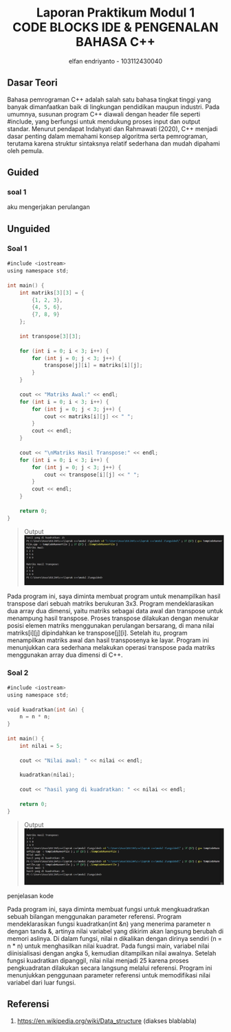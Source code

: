 # <h1 align="center">Laporan Praktikum Modul 1 <br>  CODE BLOCKS IDE & PENGENALAN BAHASA C++</h1>
<p align="center">elfan endriyanto - 103112430040</p>

## Dasar Teori

Bahasa pemrograman C++ adalah salah satu bahasa tingkat tinggi yang banyak dimanfaatkan baik di lingkungan pendidikan maupun industri. Pada umumnya, susunan program C++ diawali dengan header file seperti #include, yang berfungsi untuk mendukung proses input dan output standar. Menurut pendapat Indahyati dan Rahmawati (2020), C++ menjadi dasar penting dalam memahami konsep algoritma serta pemrograman, terutama karena struktur sintaksnya relatif sederhana dan mudah dipahami oleh pemula.



## Guided

### soal 1

aku mengerjakan perulangan

## Unguided

### Soal 1

```go
#include <iostream>
using namespace std;

int main() {
    int matriks[3][3] = {
        {1, 2, 3},
        {4, 5, 6},
        {7, 8, 9}
    };

    int transpose[3][3];

    for (int i = 0; i < 3; i++) {
        for (int j = 0; j < 3; j++) {
            transpose[j][i] = matriks[i][j];
        }
    }

    cout << "Matriks Awal:" << endl;
    for (int i = 0; i < 3; i++) {
        for (int j = 0; j < 3; j++) {
            cout << matriks[i][j] << " ";
        }
        cout << endl;
    }

    cout << "\nMatriks Hasil Transpose:" << endl;
    for (int i = 0; i < 3; i++) {
        for (int j = 0; j < 3; j++) {
            cout << transpose[i][j] << " ";
        }
        cout << endl;
    }

    return 0;
}


```

> Output
> ![Screenshot bagian x](soal1.png)

Pada program ini, saya diminta membuat program untuk menampilkan hasil transpose dari sebuah matriks berukuran 3x3. Program mendeklarasikan dua array dua dimensi, yaitu matriks sebagai data awal dan transpose untuk menampung hasil transpose. Proses transpose dilakukan dengan menukar posisi elemen matriks menggunakan perulangan bersarang, di mana nilai matriks[i][j] dipindahkan ke transpose[j][i]. Setelah itu, program menampilkan matriks awal dan hasil transposenya ke layar. Program ini menunjukkan cara sederhana melakukan operasi transpose pada matriks menggunakan array dua dimensi di C++.

### Soal 2

```go
#include <iostream>
using namespace std;

void kuadratkan(int &n) {
    n = n * n;
}

int main() {
    int nilai = 5; 

    cout << "Nilai awal: " << nilai << endl;

    kuadratkan(nilai);

    cout << "hasil yang di kuadratkan: " << nilai << endl;

    return 0;
}


```

> Output
> ![Screenshot bagian x](soal2.png)

penjelasan kode

Pada program ini, saya diminta membuat fungsi untuk mengkuadratkan sebuah bilangan menggunakan parameter referensi. Program mendeklarasikan fungsi kuadratkan(int &n) yang menerima parameter n dengan tanda &, artinya nilai variabel yang dikirim akan langsung berubah di memori aslinya. Di dalam fungsi, nilai n dikalikan dengan dirinya sendiri (n = n * n) untuk menghasilkan nilai kuadrat. Pada fungsi main, variabel nilai diinisialisasi dengan angka 5, kemudian ditampilkan nilai awalnya. Setelah fungsi kuadratkan dipanggil, nilai nilai menjadi 25 karena proses pengkuadratan dilakukan secara langsung melalui referensi. Program ini menunjukkan penggunaan parameter referensi untuk memodifikasi nilai variabel dari luar fungsi.

## Referensi

1. https://en.wikipedia.org/wiki/Data_structure (diakses blablabla)

